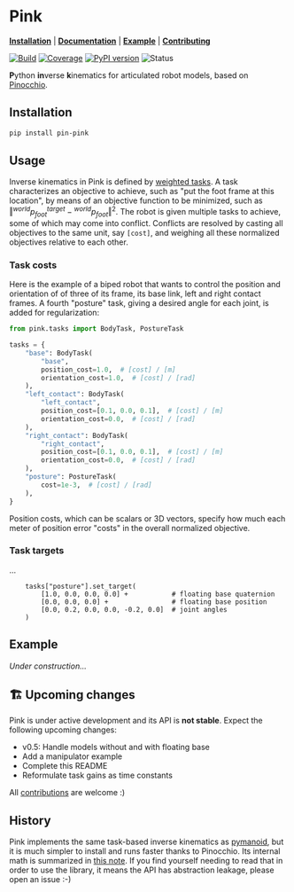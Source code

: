 # Pink

[**Installation**](https://github.com/tasts-robots/pink#installation)
| [**Documentation**](https://tasts-robots.org/doc/pink/)
| [**Example**](https://github.com/tasts-robots/pink#example)
| [**Contributing**](CONTRIBUTING.md)

[![Build](https://img.shields.io/github/workflow/status/tasts-robots/pink/CI)](https://github.com/tasts-robots/pink/actions)
[![Coverage](https://coveralls.io/repos/github/tasts-robots/pink/badge.svg?branch=master)](https://coveralls.io/github/tasts-robots/pink?branch=master)
[![PyPI version](https://img.shields.io/pypi/v/pin-pink)](https://pypi.org/project/pin-pink/)
![Status](https://img.shields.io/pypi/status/pin-pink)

**P**ython **in**verse **k**inematics for articulated robot models, based on [Pinocchio](https://github.com/stack-of-tasks/pinocchio).

## Installation

```sh
pip install pin-pink
```

## Usage

Inverse kinematics in Pink is defined by [weighted tasks](https://scaron.info/robot-locomotion/inverse-kinematics.html). A task characterizes an objective to achieve, such as "put the foot frame at this location", by means of an objective function to be minimized, such as $\Vert {}^{world}p_{foot}^{target} - {}^{world}p_{foot} \Vert^2$. The robot is given multiple tasks to achieve, some of which may come into conflict. Conflicts are resolved by casting all objectives to the same unit, say ``[cost]``, and weighing all these normalized objectives relative to each other.

### Task costs

Here is the example of a biped robot that wants to control the position and orientation of of three of its frame, its base link, left and right contact frames. A fourth "posture" task, giving a desired angle for each joint, is added for regularization:

```python
from pink.tasks import BodyTask, PostureTask

tasks = {
    "base": BodyTask(
        "base",
        position_cost=1.0,  # [cost] / [m]
        orientation_cost=1.0,  # [cost] / [rad]
    ),
    "left_contact": BodyTask(
        "left_contact",
        position_cost=[0.1, 0.0, 0.1],  # [cost] / [m]
        orientation_cost=0.0,  # [cost] / [rad]
    ),
    "right_contact": BodyTask(
        "right_contact",
        position_cost=[0.1, 0.0, 0.1],  # [cost] / [m]
        orientation_cost=0.0,  # [cost] / [rad]
    ),
    "posture": PostureTask(
        cost=1e-3,  # [cost] / [rad]
    ),
}
```

Position costs, which can be scalars or 3D vectors, specify how much each meter of position error "costs" in the overall normalized objective.

### Task targets

...

```
    tasks["posture"].set_target(
        [1.0, 0.0, 0.0, 0.0] +           # floating base quaternion
        [0.0, 0.0, 0.0] +                # floating base position
        [0.0, 0.2, 0.0, 0.0, -0.2, 0.0]  # joint angles
    )
```

## Example

*Under construction...*

## 🏗️ Upcoming changes

Pink is under active development and its API is **not stable**. Expect the following upcoming changes:

- v0.5: Handle models without and with floating base
- Add a manipulator example
- Complete this README
- Reformulate task gains as time constants

All [contributions](CONTRIBUTING.md) are welcome :)

## History

Pink implements the same task-based inverse kinematics as [pymanoid](https://github.com/stephane-caron/pymanoid), but it is much simpler to install and runs faster thanks to Pinocchio. Its internal math is summarized in [this note](https://scaron.info/robot-locomotion/inverse-kinematics.html). If you find yourself needing to read that in order to use the library, it means the API has abstraction leakage, please open an issue :-)
